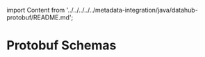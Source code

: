 import Content from '../../../../../metadata-integration/java/datahub-protobuf/README.md';

# Protobuf Schemas

<Content />